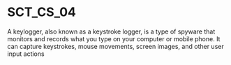 # SCT_CS_04
A keylogger, also known as a keystroke logger, is a type of spyware that monitors and records what you type on your computer or mobile phone. It can capture keystrokes, mouse movements, screen images, and other user input actions
